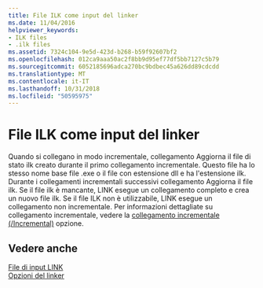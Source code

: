 ```yaml
---
title: File ILK come input del linker
ms.date: 11/04/2016
helpviewer_keywords:
- ILK files
- .ilk files
ms.assetid: 7324c104-9e5d-423d-b268-b59f92607bf2
ms.openlocfilehash: 012ca9aaa50ac2f8bb9d95ef77df5bb7127c5b79
ms.sourcegitcommit: 6052185696adca270bc9bdbec45a626dd89cdcdd
ms.translationtype: MT
ms.contentlocale: it-IT
ms.lasthandoff: 10/31/2018
ms.locfileid: "50595975"
---
```

# <a name="ilk-files-as-linker-input"></a>File ILK come input del linker

Quando si collegano in modo incrementale, collegamento Aggiorna il file di stato ilk creato durante il primo collegamento incrementale. Questo file ha lo stesso nome base file .exe o il file con estensione dll e ha l'estensione ilk. Durante i collegamenti incrementali successivi collegamento Aggiorna il file ilk. Se il file ilk è mancante, LINK esegue un collegamento completo e crea un nuovo file ilk. Se il file ILK non è utilizzabile, LINK esegue un collegamento non incrementale. Per informazioni dettagliate su collegamento incrementale, vedere la [collegamento incrementale (/Incremental)](../../build/reference/incremental-link-incrementally.md) opzione.

## <a name="see-also"></a>Vedere anche

[File di input LINK](../../build/reference/link-input-files.md)<br/>
[Opzioni del linker](../../build/reference/linker-options.md)